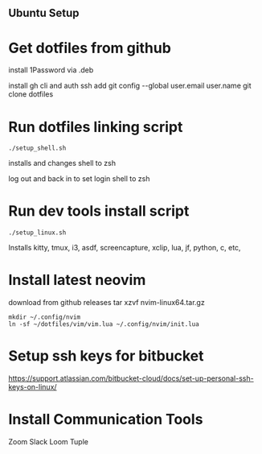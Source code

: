 Ubuntu Setup
---

# Get dotfiles from github

install 1Password via .deb

install gh cli and auth ssh
add git config --global user.email user.name
git clone dotfiles

# Run dotfiles linking script

```
./setup_shell.sh
```

installs and changes shell to zsh

log out and back in to set login shell to zsh


# Run dev tools install script

```
./setup_linux.sh
```

Installs kitty, tmux, i3, asdf, screencapture, xclip, lua, jf, python, c, etc,

# Install latest neovim

download from github releases
tar xzvf nvim-linux64.tar.gz

```
mkdir ~/.config/nvim
ln -sf ~/dotfiles/vim/vim.lua ~/.config/nvim/init.lua
```

# Setup ssh keys for bitbucket

https://support.atlassian.com/bitbucket-cloud/docs/set-up-personal-ssh-keys-on-linux/

# Install Communication Tools

Zoom
Slack
Loom
Tuple

